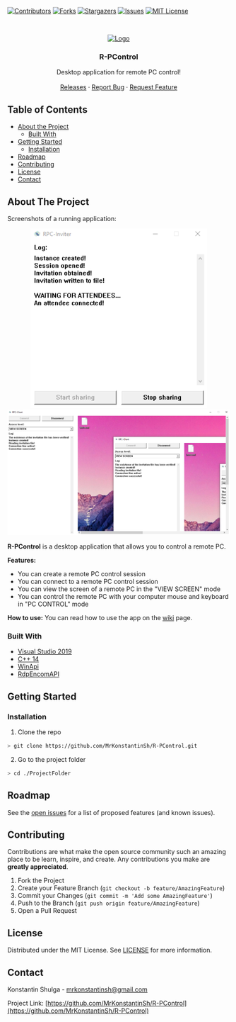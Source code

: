 [![Contributors][contributors-shield]][contributors-url]
[![Forks][forks-shield]][forks-url]
[![Stargazers][stars-shield]][stars-url]
[![Issues][issues-shield]][issues-url]
[![MIT License][license-shield]][license-url]


<!-- PROJECT LOGO -->
<br />
<p align="center">
  <a href="https://github.com/MrKonstantinSh/R-PControl">
    <img src="Assets/RPControlIcon.ico" alt="Logo" width="100" height="100" />
  </a>

  <h3 align="center">R-PControl</h3>

  <p align="center">
    Desktop application for remote PC control!
    <br />    
    <br />
    <a href="https://github.com/MrKonstantinSh/R-PControl/releases">Releases</a>
    ·
    <a href="https://github.com/MrKonstantinSh/R-PControl/issues">Report Bug</a>
    ·
    <a href="https://github.com/MrKonstantinSh/R-PControl/issues">Request Feature</a>
  </p>
</p>


<!-- TABLE OF CONTENTS -->
## Table of Contents

* [About the Project](#about-the-project)
  * [Built With](#built-with)
* [Getting Started](#getting-started)
  * [Installation](#installation)
* [Roadmap](#roadmap)
* [Contributing](#contributing)
* [License](#license)
* [Contact](#contact)


<!-- ABOUT THE PROJECT -->
## About The Project
Screenshots of a running application:

<p align="center">
  <img src="Assets/RPC-Server.png" alt="RPC-Server" width="400" height="auto" />
  <img src="Assets/RPC-Client.png" alt="RPC-Client" width="700" height="auto" />
</p>

**R-PControl** is a desktop application that allows you to control a remote PC.

**Features:**
* You can create a remote PC control session
* You can connect to a remote PC control session
* You can view the screen of a remote PC in the "VIEW SCREEN" mode
* You can control the remote PC with your computer mouse and keyboard in "PC CONTROL" mode

**How to use:**
You can read how to use the app on the [wiki](https://github.com/MrKonstantinSh/R-PControl/wiki/How-to-use) page.

### Built With
* [Visual Studio 2019](https://visualstudio.microsoft.com/vs/)
* [C++ 14](https://docs.microsoft.com/en-us/cpp/cpp/cpp-language-reference?view=msvc-160)
* [WinApi](https://docs.microsoft.com/en-us/windows/win32/learnwin32/learn-to-program-for-windows)
* [RdpEncomAPI](https://docs.microsoft.com/en-us/windows/win32/api/rdpencomapi/)


<!-- GETTING STARTED -->
## Getting Started

### Installation

1. Clone the repo
```sh
> git clone https://github.com/MrKonstantinSh/R-PControl.git
```
2. Go to the project folder
```sh
> cd ./ProjectFolder
```

<!-- ROADMAP -->
## Roadmap

See the [open issues](https://github.com/MrKonstantinSh/R-PControl/issues) for a list of proposed features (and known issues).


<!-- CONTRIBUTING -->
## Contributing

Contributions are what make the open source community such an amazing place to be learn, inspire, and create. Any contributions you make are **greatly appreciated**.

1. Fork the Project
2. Create your Feature Branch (`git checkout -b feature/AmazingFeature`)
3. Commit your Changes (`git commit -m 'Add some AmazingFeature'`)
4. Push to the Branch (`git push origin feature/AmazingFeature`)
5. Open a Pull Request


<!-- LICENSE -->
## License

Distributed under the MIT License. See [LICENSE](https://github.com/MrKonstantinSh/R-PControl/blob/master/LICENSE) for more information.


<!-- CONTACT -->
## Contact

Konstantin Shulga - mrkonstantinsh@gmail.com

Project Link: [https://github.com/MrKonstantinSh/R-PControl](https://github.com/MrKonstantinSh/R-PControl)


[contributors-shield]: https://img.shields.io/github/contributors/MrKonstantinSh/R-PControl.svg?style=flat-square
[contributors-url]: https://github.com/MrKonstantinSh/R-PControl/graphs/contributors
[forks-shield]: https://img.shields.io/github/forks/MrKonstantinSh/R-PControl.svg?style=flat-square
[forks-url]: https://github.com/MrKonstantinSh/R-PControl/network/members
[stars-shield]: https://img.shields.io/github/stars/MrKonstantinSh/R-PControl.svg?style=flat-square
[stars-url]: https://github.com/MrKonstantinSh/R-PControl/stargazers
[issues-shield]: https://img.shields.io/github/issues/MrKonstantinSh/R-PControl.svg?style=flat-square
[issues-url]: https://github.com/MrKonstantinSh/R-PControl/issues
[license-shield]: https://img.shields.io/github/license/MrKonstantinSh/R-PControl.svg?style=flat-square
[license-url]: https://github.com/MrKonstantinSh/R-PControl/blob/master/LICENSE

